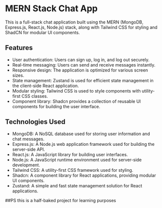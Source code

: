 # MERN Stack Chat App

This is a full-stack chat application built using the MERN (MongoDB, Express.js, React.js, Node.js) stack, along with Tailwind CSS for styling and ShadCN for modular UI components.

## Features

- User authentication: Users can sign up, log in, and log out securely.
- Real-time messaging: Users can send and receive messages instantly.
- Responsive design: The application is optimized for various screen sizes.
- State management: Zustand is used for efficient state management in the client-side React application.
- Modular styling: Tailwind CSS is used to style components with utility-first CSS classes.
- Component library: Shadcn provides a collection of reusable UI components for building the user interface.

## Technologies Used

- MongoDB: A NoSQL database used for storing user information and chat messages.
- Express.js: A Node.js web application framework used for building the server-side API.
- React.js: A JavaScript library for building user interfaces.
- Node.js: A JavaScript runtime environment used for server-side development.
- Tailwind CSS: A utility-first CSS framework used for styling.
- Shadcn: A component library for React applications, providing modular UI components.
- Zustand: A simple and fast state management solution for React applications.


##PS this is a half-baked project for learning purposes 
